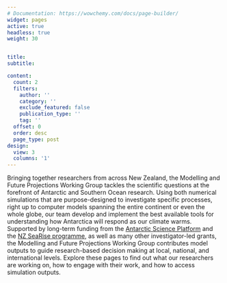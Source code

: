 ```yaml
---
# Documentation: https://wowchemy.com/docs/page-builder/
widget: pages
active: true
headless: true
weight: 30


title: 
subtitle:

content:
  count: 2
  filters:
    author: ''
    category: ''
    exclude_featured: false
    publication_type: ''
    tag: ''
  offset: 0
  order: desc
  page_type: post
design:
  view: 3
  columns: '1'
---
```




Bringing together researchers from across New Zealand, the Modelling and Future Projections Working Group tackles the scientific questions at the forefront of Antarctic and Southern Ocean research. Using both numerical simulations that are purpose-designed to investigate specific processes, right up to computer models spanning the entire continent or even the whole globe, our team develop and implement the best available tools for understanding how Antarctica will respond as our climate warms. Supported by long-term funding from the [Antarctic Science Platform][platform] and the [NZ SeaRise programme][searise], as well as many other investigator-led grants, the Modelling and Future Projections Working Group contributes model outputs to guide research-based decision making at local, national, and international levels. Explore these pages to find out what our researchers are working on, how to engage with their work, and how to access simulation outputs.


[platform]: https://www.antarcticscienceplatform.org.nz
[searise]: https://www.searise.nz/